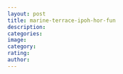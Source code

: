 ```yaml
---
layout: post
title: marine-terrace-ipoh-hor-fun
description:
categories:
image:
category:
rating:
author:
---
```

